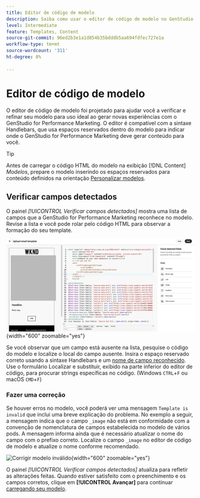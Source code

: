 ```yaml
---
title: Editor de código de modelo
description: Saiba como usar o editor de código de modelo no GenStudio for Performance Marketing.
level: Intermediate
feature: Templates, Content
source-git-commit: 96ed2b3e1a1d854b35bdddb5aa694fdfec727e1a
workflow-type: tm+mt
source-wordcount: '311'
ht-degree: 0%

---
```


# Editor de código de modelo

O editor de código de modelo foi projetado para ajudar você a verificar e refinar seu modelo para uso ideal ao gerar novas experiências com o GenStudio for Performance Marketing. O editor é compatível com a sintaxe Handlebars, que usa espaços reservados dentro do modelo para indicar onde o GenStudio for Performance Marketing deve gerar conteúdo para você.

>[!TIP]
>
>Antes de carregar o código HTML do modelo na exibição [!DNL Content] _Modelos_, prepare o modelo inserindo os espaços reservados para conteúdo definidos na orientação [Personalizar modelos](customize-template.md).

## Verificar campos detectados

O painel _[!UICONTROL Verificar campos detectados]_ mostra uma lista de campos que a GenStudio for Performance Marketing reconhece no modelo. Revise a lista e você pode rolar pelo código HTML para observar a formação do seu template.

![Modo de exibição do editor de código](/help/assets/template-detected-fields.png "Verificar campos detectados"){width="600" zoomable="yes"}

Se você observar que um campo está ausente na lista, pesquise o código do modelo e localize o local do campo ausente. Insira o espaço reservado correto usando a sintaxe Handlebars e um [nome de campo reconhecido](/help/user-guide/content/customize-template.md#recognized-field-names). Use o formulário Localizar e substituir, exibido na parte inferior do editor de código, para procurar strings específicas no código. (Windows `CTRL`+`F` ou macOS `CMD`+`F`)

### Fazer uma correção

Se houver erros no modelo, você poderá ver uma mensagem `Template is invalid` que inclui uma breve explicação do problema. No exemplo a seguir, a mensagem indica que o campo `_image` não está em conformidade com a convenção de nomenclatura de campos estabelecida no modelo de vários pods. A mensagem informa ainda que é necessário atualizar o nome do campo com o prefixo correto. Localize o campo `_image` no editor de código de modelo e atualize o nome conforme recomendado.

![Corrigir modelo inválido](/help/assets/animation/template-code-editor.gif){width="600" zoomable="yes"}

O painel _[!UICONTROL Verificar campos detectados]_ atualiza para refletir as alterações feitas. Quando estiver satisfeito com o preenchimento e os campos corretos, clique em **[!UICONTROL Avançar]** para continuar [carregando seu modelo](/help/user-guide/content/use-templates.md#add-a-template).
